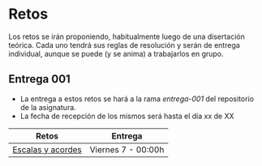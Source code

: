 # Retos

Los retos se irán proponiendo, habitualmente luego de una disertación teórica. Cada uno tendrá sus reglas de resolución y serán de entrega individual, aunque se puede (y se anima) a trabajarlos en grupo.

## Entrega 001

- La entrega a estos retos se hará a la rama *entrega-001* del repositorio de la asignatura.
- La fecha de recepción de los mismos será hasta el día xx de XX

|Retos|Entrega
|-|-|
|[Escalas y acordes](/evaluaciones/retos/reto001.md)|Viernes 7 - 00:00h|
